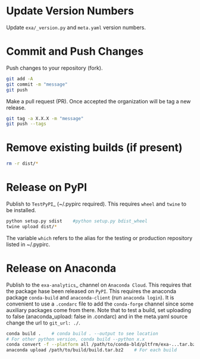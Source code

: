 # Update Version Numbers
Update `exa/_version.py` and `meta.yaml` version numbers.


# Commit and Push Changes
Push changes to your repository (fork).
```bash
git add -A
git commit -m "message"
git push
```
Make a pull request (PR). Once accepted the organization will be tag a new release.
```bash
git tag -a X.X.X -m "message"
git push --tags
```


# Remove existing builds (if present)
```bash
rm -r dist/*
```


# Release on PyPI
Publish to `TestPyPI`_ (~/.pypirc required).
This requires `wheel` and `twine` to be installed.
```bash
python setup.py sdist    #python setup.py bdist_wheel
twine upload dist/*
```
The variable `which` refers to the alias for the testing or production
repository listed in ~/.pypirc.


# Release on Anaconda
Publish to the `exa-analytics`_ channel on  `Anaconda Cloud`.
This requires that the package hase been released on `PyPI`.
This requires the anaconda package `conda-build` and `anaconda-client` (run `anaconda login`).
It is convenient to use a `.condarc` file to add the `conda-forge` channel
since some auxiliary packages come from there.
Note that to test a build, set uploading to false (anaconda_upload: false in .condarc) and
in the meta.yaml source change the url to `git_url: ./`.
```bash
conda build .    # conda build . --output to see location
# For other python version, conda build --python x.x
conda convert -f --platform all /path/to/conda-bld/pltfrm/exa-...tar.bz2 -o /path/to/outputdir/
anaconda upload /path/to/build/build.tar.bz2    # For each build
```
